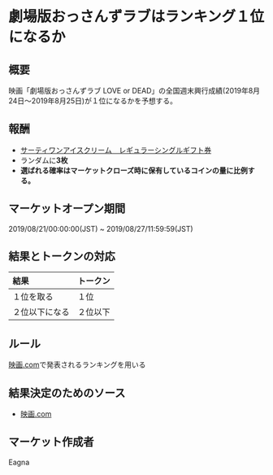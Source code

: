 # 劇場版おっさんずラブはランキング１位になるか
## 概要

映画「劇場版おっさんずラブ LOVE or DEAD」の全国週末興行成績(2019年8月24日～2019年8月25日)が１位になるかを予想する。

## 報酬

- [サーティワンアイスクリーム　レギュラーシングルギフト券](https://giftee.co/gifts/detail/652/sku/629)
- ランダムに**3枚**
- **選ばれる確率はマーケットクローズ時に保有しているコインの量に比例する。**

## マーケットオープン期間

2019/08/21/00:00:00(JST) ~ 2019/08/27/11:59:59(JST)

## 結果とトークンの対応

| 結果 | トークン |
|:---|:---|
| １位を取る | １位 |
| ２位以下になる | ２位以下 |

## ルール

[映画.com](https://eiga.com/ranking/)で発表されるランキングを用いる

## 結果決定のためのソース

- [映画.com](https://eiga.com/ranking/)

## マーケット作成者

Eagna